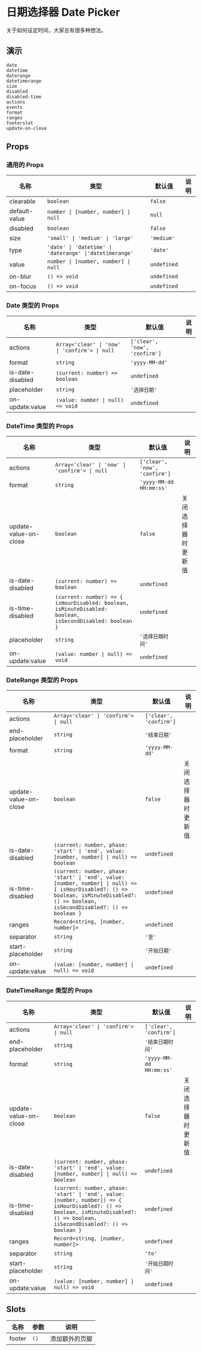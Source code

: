 # 日期选择器 Date Picker

关于如何设定时间，大家总有很多种想法。

## 演示

```demo
date
datetime
daterange
datetimerange
size
disabled
disabled-time
actions
events
format
ranges
footerslot
update-on-close
```

## Props

### 通用的 Props

| 名称 | 类型 | 默认值 | 说明 |
| --- | --- | --- | --- |
| clearable | `boolean` | `false` |  |
| default-value | `number \| [number, number] \| null` | `null` |  |
| disabled | `boolean` | `false` |  |
| size | `'small' \| 'medium' \| 'large'` | `'medium'` |  |
| type | `'date' \| 'datetime' \| 'daterange' \|'datetimerange'` | `'date'` |  |
| value | `number \| [number, number] \| null` | `undefined` |  |
| on-blur | `() => void` | `undefined` |  |
| on-focus | `() => void` | `undefined` |  |

### Date 类型的 Props

| 名称 | 类型 | 默认值 | 说明 |
| --- | --- | --- | --- |
| actions | `Array<'clear' \| 'now' \| 'confirm'> \| null` | `['clear', 'now', 'confirm']` |  |
| format | `string` | `'yyyy-MM-dd'` |  |
| is-date-disabled | `(current: number) => boolean` | `undefined` |  |
| placeholder | `string` | `'选择日期'` |  |
| on-update:value | `(value: number \| null) => void` | `undefined` |  |

### DateTime 类型的 Props

| 名称 | 类型 | 默认值 | 说明 |
| --- | --- | --- | --- |
| actions | `Array<'clear' \| 'now' \| 'confirm'> \| null` | `['clear', 'now', 'confirm']` |  |
| format | `string` | `'yyyy-MM-dd HH:mm:ss'` |  |
| update-value-on-close | `boolean` | `false` | 关闭选择器时更新值 |
| is-date-disabled | `(current: number) => boolean` | `undefined` |  |
| is-time-disabled | `(current: number) => { isHourDisabled: boolean, isMinuteDisabled: boolean, isSecondDisabled: boolean }` | `undefined` |  |
| placeholder | `string` | `'选择日期时间'` |  |
| on-update:value | `(value: number \| null) => void` | `undefined` |  |

### DateRange 类型的 Props

| 名称 | 类型 | 默认值 | 说明 |
| --- | --- | --- | --- |
| actions | `Array<'clear' \| 'confirm'> \| null` | `['clear', 'confirm']` |  |
| end-placeholder | `string` | `'结束日期'` |  |
| format | `string` | `'yyyy-MM-dd'` |  |
| update-value-on-close | `boolean` | `false` | 关闭选择器时更新值 |
| is-date-disabled | `(current: number, phase: 'start' \| 'end', value: [number, number] \| null) => boolean` | `undefined` |  |
| is-time-disabled | `(current: number, phase: 'start' \| 'end', value: [number, number] \| null) => { isHourDisabled?: () => boolean, isMinuteDisabled?: () => boolean, isSecondDisabled?: () => boolean }` | `undefined` |  |
| ranges | `Record<string, [number, number]>` | `undefined` |  |
| separator | `string` | `'至'` |  |
| start-placeholder | `string` | `'开始日期'` |  |
| on-update:value | `(value: [number, number] \| null) => void` | `undefined` |  |

### DateTimeRange 类型的 Props

| 名称 | 类型 | 默认值 | 说明 |
| --- | --- | --- | --- |
| actions | `Array<'clear' \| 'confirm'> \| null` | `['clear', 'confirm']` |  |
| end-placeholder | `string` | `'结束日期时间'` |  |
| format | `string` | `'yyyy-MM-dd HH:mm:ss'` |  |
| update-value-on-close | `boolean` | `false` | 关闭选择器时更新值 |
| is-date-disabled | `(current: number, phase: 'start' \| 'end', value: [number, number] \| null) => boolean` | `undefined` |  |
| is-time-disabled | `(current: number, phase: 'start' \| 'end', value: [number, number]) => { isHourDisabled?: () => boolean, isMinuteDisabled?: () => boolean, isSecondDisabled?: () => boolean }` | `undefined` |  |
| ranges | `Record<string, [number, number]>` | `undefined` |  |
| separator | `string` | `'to'` |  |
| start-placeholder | `string` | `'开始日期时间'` |  |
| on-update:value | `(value: [number, number] \| null) => void` | `undefined` |  |

## Slots

| 名称   | 参数 | 说明           |
| ------ | ---- | -------------- |
| footer | `()` | 添加额外的页脚 |
